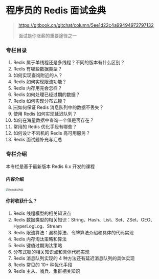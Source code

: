 # 程序员的 Redis 面试金典

> https://gitbook.cn/gitchat/column/5ee1d22c4a99494972797132
>
> 面试是你涨薪的重要途径之一

### 专栏目录

1. Redis 属于单线程还是多线程？不同的版本有什么区别？
2. Redis 有哪些数据类型？
3. 如何实现查询附近的人？
4. Redis 如何实现限流功能？
5. Redis 内存用完会怎样？
6. Redis 如何处理已经过期的数据？
7. Redis 如何实现分布式锁？
8. ￼如何保证 Redis 消息队列中的数据不丢失？
9. 使用 Redis 如何实现延迟队列？
10. 如何在海量数据中查询一个值是否存在？
11. 常用的 Redis 优化手段有哪些？
12. 如何设计不宕机的 Redis 高可用服务？
13. Redis 面试题补充与汇总

### 专栏介绍

本专栏是基于最新版本 Redis 6.x 开发的课程

#### 内容介绍

<img src="https://tva1.sinaimg.cn/large/007S8ZIlgy1ghtleu5rxdj31590u0q8u.jpg" alt="Redis面试内容" style="zoom:50%;" />

#### 你将收获什么？

1. Redis 线程模型的相关知识点
2. Redis 数据类型的相关知识：String、Hash、List、Set、ZSet、GEO、HyperLogLog、Stream
3. Redis 限流算法：漏桶算法、令牌算法介绍和具体的代码实现
4. Redis 内存淘汰策略和算法
5. Redis 键值过期淘汰策略
6. 分布式锁的相关知识点和具体代码实现
7. Redis 消息队列实现的 4 种方法还有延迟消息队列的具体实现
8. Redis 常见的 10+ 种优化手段
9. Redis 主从、哨兵、集群相关知识